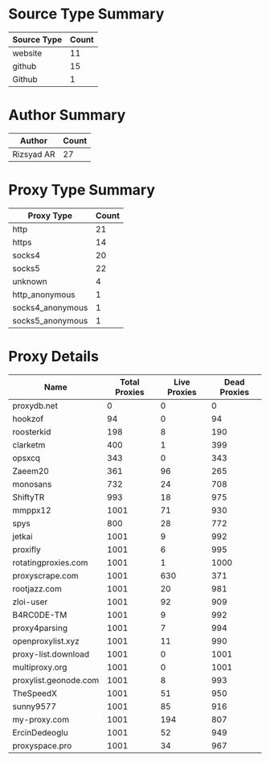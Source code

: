 # Source Type Summary

| Source Type | Count |
|-------------|-------|
| website | 11 |
| github | 15 |
| Github | 1 |


# Author Summary

| Author | Count |
|--------|-------|
| Rizsyad AR | 27 |


# Proxy Type Summary

| Proxy Type | Count |
|------------|-------|
| http | 21 |
| https | 14 |
| socks4 | 20 |
| socks5 | 22 |
| unknown | 4 |
| http_anonymous | 1 |
| socks4_anonymous | 1 |
| socks5_anonymous | 1 |


# Proxy Details

| Name | Total Proxies | Live Proxies | Dead Proxies |
|------|---------------|--------------|---------------|
| proxydb.net | 0 | 0 | 0 |
| hookzof | 94 | 0 | 94 |
| roosterkid | 198 | 8 | 190 |
| clarketm | 400 | 1 | 399 |
| opsxcq | 343 | 0 | 343 |
| Zaeem20 | 361 | 96 | 265 |
| monosans | 732 | 24 | 708 |
| ShiftyTR | 993 | 18 | 975 |
| mmppx12 | 1001 | 71 | 930 |
| spys | 800 | 28 | 772 |
| jetkai | 1001 | 9 | 992 |
| proxifly | 1001 | 6 | 995 |
| rotatingproxies.com | 1001 | 1 | 1000 |
| proxyscrape.com | 1001 | 630 | 371 |
| rootjazz.com | 1001 | 20 | 981 |
| zloi-user | 1001 | 92 | 909 |
| B4RC0DE-TM | 1001 | 9 | 992 |
| proxy4parsing | 1001 | 7 | 994 |
| openproxylist.xyz | 1001 | 11 | 990 |
| proxy-list.download | 1001 | 0 | 1001 |
| multiproxy.org | 1001 | 0 | 1001 |
| proxylist.geonode.com | 1001 | 8 | 993 |
| TheSpeedX | 1001 | 51 | 950 |
| sunny9577 | 1001 | 85 | 916 |
| my-proxy.com | 1001 | 194 | 807 |
| ErcinDedeoglu | 1001 | 52 | 949 |
| proxyspace.pro | 1001 | 34 | 967 |
